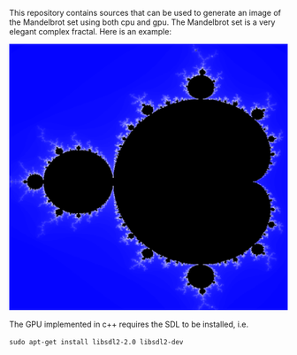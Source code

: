 This repository contains sources that can be used to generate an image of the Mandelbrot set using both cpu and gpu. The Mandelbrot set is a very elegant complex fractal. Here is an example:

![Image of the Mandelbrot Set](set.PNG)

The GPU implemented in c++ requires the SDL to be installed, i.e.

```sudo apt-get install libsdl2-2.0 libsdl2-dev```
